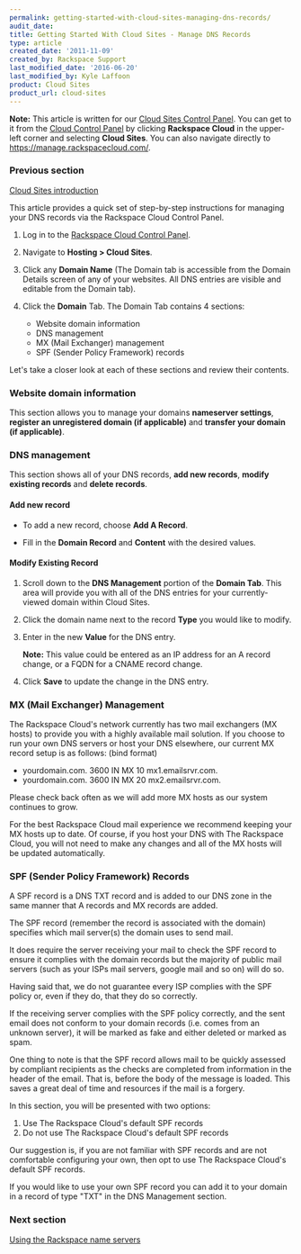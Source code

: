```yaml
---
permalink: getting-started-with-cloud-sites-managing-dns-records/
audit_date:
title: Getting Started With Cloud Sites - Manage DNS Records
type: article
created_date: '2011-11-09'
created_by: Rackspace Support
last_modified_date: '2016-06-20'
last_modified_by: Kyle Laffoon
product: Cloud Sites
product_url: cloud-sites
---
```


**Note:** This article is written for our [Cloud Sites Control Panel](https://manage.rackspacecloud.com/). You can get to it from the [Cloud Control Panel](https://mycloud.rackspace.com) by clicking **Rackspace Cloud** in the upper-left corner and selecting **Cloud Sites**. You can also navigate directly to <https://manage.rackspacecloud.com/>.

### Previous section

[Cloud Sites introduction](/how-to/cloud-sites)

This article provides a quick set of step-by-step instructions for
managing your DNS records via the Rackspace Cloud Control Panel.

1. Log in to the [Rackspace Cloud Control Panel](http://manage.rackspacecloud.com).
2. Navigate to **Hosting > Cloud Sites**.
3. Click any **Domain Name** (The Domain tab is accessible from the
   Domain Details screen of any of your websites. All DNS entries are
   visible and editable from the Domain tab).
4. Click the **Domain** Tab.
   The Domain Tab contains 4 sections:

    - Website domain information
    - DNS management
    - MX (Mail Exchanger) management
    - SPF (Sender Policy Framework) records

Let's take a closer look at each of these sections and review their
contents.

### Website domain information

This section allows you to manage your domains **nameserver
settings**, **register an unregistered domain (if applicable)** and
**transfer your domain (if applicable)**.

### DNS management

This section shows all of your DNS records, **add new records**,
**modify existing records** and **delete records**.

#### Add new record

-   To add a new record, choose **Add A Record**.

-   Fill in the **Domain Record** and **Content** with the desired
    values.

#### Modify Existing Record

1. Scroll down to the **DNS Management** portion of the **Domain Tab**.
   This area will provide you with all of the DNS entries for your
   currently-viewed domain within Cloud Sites.

2. Click the domain name next to the record **Type** you would like to modify.

3. Enter in the new **Value** for the DNS entry.

    **Note:** This value could be entered as an IP address for an A record change, or
    a FQDN for a CNAME record change.

4. Click **Save** to update the change in the DNS entry.

### MX (Mail Exchanger) Management

The Rackspace Cloud's network currently has two mail exchangers (MX
hosts) to provide you with a highly available mail solution. If you
choose to run your own DNS servers or host your DNS elsewhere, our
current MX record setup is as follows: (bind format)

-   yourdomain.com. 3600 IN MX 10 mx1.emailsrvr.com.
-   yourdomain.com. 3600 IN MX 20 mx2.emailsrvr.com.

Please check back often as we will add more MX hosts as our system
continues to grow.

For the best Rackspace Cloud mail experience we recommend keeping your
MX hosts up to date. Of course, if you host your DNS with The Rackspace
Cloud, you will not need to make any changes and all of the MX hosts
will be updated automatically.

### SPF (Sender Policy Framework) Records

A SPF record is a DNS TXT record and is added to our DNS zone in the
same manner that A records and MX records are added.

The SPF record (remember the record is associated with the domain)
specifies which mail server(s) the domain uses to send mail.

It does require the server receiving your mail to check the SPF record
to ensure it complies with the domain records but the majority of public
mail servers (such as your ISPs mail servers, google mail and so on)
will do so.

Having said that, we do not guarantee every ISP complies with the SPF
policy or, even if they do, that they do so correctly.

If the receiving server complies with the SPF policy correctly, and the
sent email does not conform to your domain records (i.e. comes from an
unknown server), it will be marked as fake and either deleted or marked
as spam.

One thing to note is that the SPF record allows mail to be quickly
assessed by compliant recipients as the checks are completed from
information in the header of the email. That is, before the body of the
message is loaded. This saves a great deal of time and resources if the
mail is a forgery.

In this section, you will be presented with two options:

1.  Use The Rackspace Cloud's default SPF records
2.  Do not use The Rackspace Cloud's default SPF records

Our suggestion is, if you are not familiar with SPF records and
are not comfortable configuring your own, then opt to use The Rackspace
Cloud's default SPF records.

If you would like to use your own SPF record you can add it to your
domain in a record of type "TXT" in the DNS Management section.

### Next section

[Using the Rackspace name servers](/how-to/getting-started-with-cloud-sites-rackspace-nameservers-and-creating-custom-nameservers)
